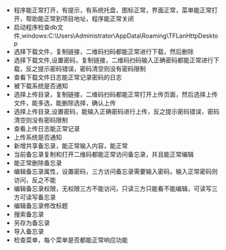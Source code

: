- 程序能正常打开，有提示，有系统托盘，图标正常，界面正常，菜单能正常打开，帮助能正常到项目地址，程序能正常关闭
- 启动程序检查db文件,windows:C:\Users\Administrator\AppData\Roaming\TFLanHttpDesktop
- 选择下载文件，复制链接，二维码扫码都能正常进行下载，然后删除
- 选择下载文件,设置密码，复制链接，二维码扫码输入正确密码都能正常进行下载，反之提示密码错误，密码清空则没有密码限制
- 查看下载文件日志能正常记录密码的日志
- 被下载系统是否通知
- 选择上传目录，复制链接，二维码扫码都能正常打开上传页面，然后选择上传文件，能多选，能删除选择，确认上传
- 选择上传目录,设置密码，能输入正确密码进行上传，反之提示密码错误，密码清空则没有密码限制
- 查看上传日志能正常记录
- 上传系统是否通知
- 新增共享备忘录，能正常输入内容，能正常
- 当前备忘录复制和打开二维码都能正常访问备忘录，并且能正常编辑
- 能正常删除备忘录
- 编辑备忘录属性，设置密码，三方访问备忘录需要输入密码，输入正常密码则访问，反之不能
- 编辑备忘录权限，无权限三方不能访问，只读三方只能看不能编辑，可读写三方可读写备忘录
- 编辑备忘录修改标题
- 搜索备忘录
- 另存为备忘录
- 导入备忘录
- 检查菜单，每个菜单是否都能正常响应功能